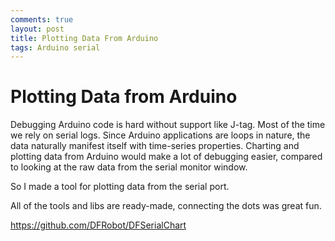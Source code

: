 ```yaml
---
comments: true
layout: post
title: Plotting Data From Arduino
tags: Arduino serial
---
```


# Plotting Data from Arduino

Debugging Arduino code is hard without support like J-tag. Most of the time we rely on serial logs.
Since Arduino applications are loops in nature, the data naturally manifest itself with time-series properties.
Charting and plotting data from Arduino would make a lot of debugging easier, compared to looking at the raw data from the serial monitor window.

So I made a tool for plotting data from the serial port.

All of the tools and libs are ready-made, connecting the dots was great fun.

https://github.com/DFRobot/DFSerialChart
